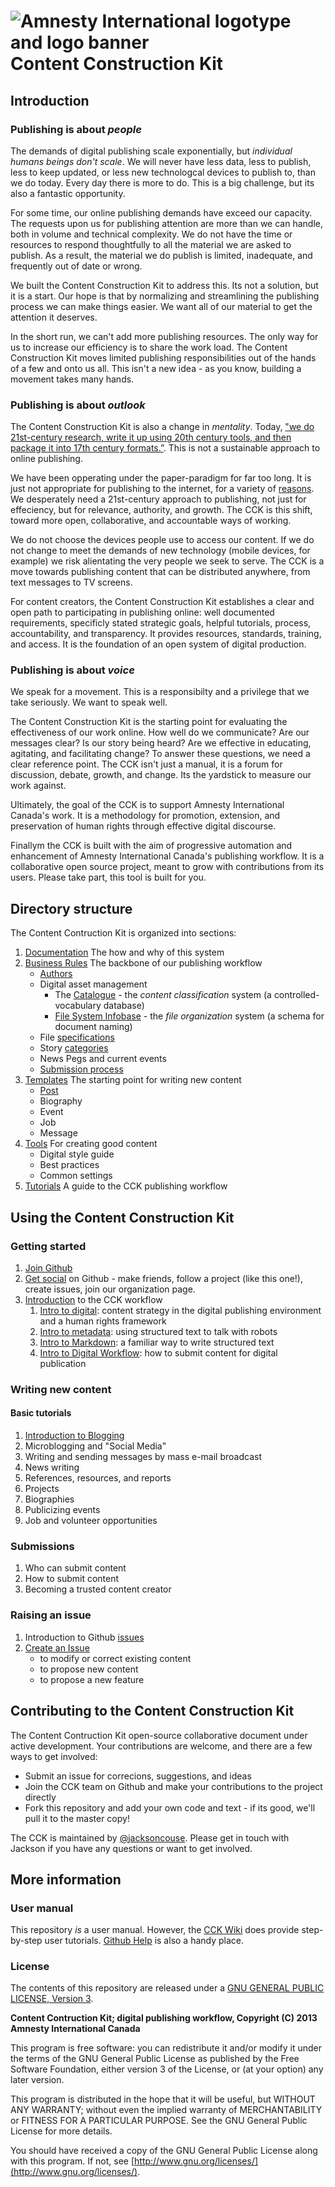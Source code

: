 ![Amnesty International logotype and logo banner](http://amnesty.ca/sites/default/files/ai-lockup-2c-banner.png)
Content Construction Kit
===================================

## Introduction

### Publishing is about _people_

The demands of digital publishing scale exponentially, but _individual humans beings don't scale_. We will never have less data, less to publish, less to keep updated, or less new technologcal devices to publish to, than we do today. Every day there is more to do. This is a big challenge, but its also a fantastic opportunity.

For some time, our online publishing demands have exceed our capacity. The requests upon us for publishing attention are more than we can handle, both in volume and technical complexity. We do not have the time or resources to respond thoughtfully to all the material we are asked to publish. As a result, the material we do publish is limited, inadequate, and frequently out of date or wrong. 

We built the Content Construction Kit to address this. Its not a solution, but it is a start. Our hope is that by normalizing and streamlining the publishing process we can make things easier. We want all of our material to get the attention it deserves.

In the short run, we can't add more publishing resources. The only way for us to increase our efficiency is to share the work load. The Content Construction Kit moves limited publishing responsibilities out of the hands of a few and onto us all. This isn't a new idea - as you know, building a movement takes many hands. 

### Publishing is about _outlook_

The Content Construction Kit is also a change in _mentality_. Today, ["we do 21st-century research, write it up using 20th century tools, and then package it into 17th century formats.”](http://facilitatingchange.org/2012/11/failfaire-dc-publishing/). This is not a sustainable approach to online publishing.

We have been opperating under the paper-paradigm for far too long. It is just not appropriate for publishing to the internet, for a variety of [reasons](/docs/). We desperately need a 21st-century approach to publishing, not just for effeciency, but for relevance, authority, and growth. The CCK is this shift, toward more open, collaborative, and accountable ways of working. 

We do not choose the devices people use to access our content. If we do not change to meet the demands of new technology (mobile devices, for example) we risk alientating the very people we seek to serve. The CCK is a move towards publishing content that can be distributed anywhere, from text messages to TV screens. 

For content creators, the Content Construction Kit establishes a clear and open path to participating in publishing online: well documented requirements, specificly stated strategic goals, helpful tutorials, process, accountability, and transparency. It provides resources, standards, training, and access. It is the foundation of an open system of digital production. 

### Publishing is about _voice_

We speak for a movement. This is a responsibilty and a privilege that we take seriously. We want to speak well.

The Content Construction Kit is the starting point for evaluating the effectiveness of our work online. How well do we communicate? Are our messages clear? Is our story being heard? Are we effective in educating, agitating, and facilitating change? To answer these questions, we need a clear reference point. The CCK isn't just a manual, it is a forum for discussion, debate, growth, and change. Its the yardstick to measure our work against. 

Ultimately, the goal of the CCK is to support Amnesty International Canada's work. It is a methodology for promotion, extension, and preservation of human rights through effective digital discourse. 

Finallym the CCK is built with the aim of progressive automation and enhancement of Amnesty International Canada's publishing workflow. It is a collaborative open source project, meant to grow with contributions from its users. Please take part, this tool is built for you.

## Directory structure

The Content Contruction Kit is organized into sections:

1. [Documentation](/docs)
	The how and why of this system
1. [Business Rules](/rules)
	The backbone of our publishing workflow
	- [Authors](/rules/authors.md)
	- Digital asset management
		- The [Catalogue](/rules/catalogue.md) - the _content classification_ system (a controlled-vocabulary database)
		- [File System Infobase](/rules/file-names.md) - the _file organization_ system (a schema for document naming)
	- File [specifications](/rules/formats)
	- Story [categories](/rules/categories.md)
	- News Pegs and current events
	- [Submission process](/rules/submission-process.md)
1. [Templates](/templates)
	The starting point for writing new content
	- [Post](/templates/post.md)
	- Biography 
	- Event
	- Job
	- Message
1. [Tools](/tools)
	For creating good content
	- Digital style guide
	- Best practices
	- Common settings
1. [Tutorials](/wiki)
	A guide to the CCK publishing workflow 

## Using the Content Construction Kit

### Getting started

1. [Join Github](https://github.com/) 
1. [Get social](https://help.github.com/articles/be-social) on Github - make friends, follow a project (like this one!), create issues, join our organization page.
1. [Introduction](/wiki#getting-started) to the CCK workflow
	1. [Intro to digital](https://github.com/AmnestyInternational/ContentKit/wiki/Introduction-to-Digital-Publishing): content strategy in the digital publishing environment and a human rights framework
	1. [Intro to metadata](https://github.com/AmnestyInternational/ContentKit/wiki/Introduction-to-Metadata): using structured text to talk with robots
	1. [Intro to Markdown](https://github.com/AmnestyInternational/ContentKit/wiki/Introduction-to-Markdown): a familiar way to write structured text
	1. [Intro to Digital Workflow](https://github.com/AmnestyInternational/ContentKit/wiki/How-to-Submit-New-Content): how to submit content for digital publication

### Writing new content

#### Basic tutorials

1. [Introduction to Blogging](/wiki/blogging-for-human-rights)
1. Microblogging and "Social Media"
1. Writing and sending messages by mass e-mail broadcast
1. News writing
1. References, resources, and reports
1. Projects
1. Biographies
1. Publicizing events
1. Job and volunteer opportunities

### Submissions

1. Who can submit content
1. How to submit content
1. Becoming a trusted content creator

### Raising an issue

1. Introduction to Github [issues](https://github.com/blog/831-issues-2-0-the-next-generation)
1. [Create an Issue](/issues?state=open) 
	- to modify or correct existing content
	- to propose new content
	- to propose a new feature

## Contributing to the Content Construction Kit

The Content Contruction Kit open-source collaborative document under active development. Your contributions are welcome, and there are a few ways to get involved:

- Submit an issue for correcions, suggestions, and ideas 
- Join the CCK team on Github and make your contributions to the project directly 
- Fork this repository and add your own code and text - if its good, we'll pull it to the master copy!

The CCK is maintained by [@jacksoncouse](https://github.com/jacksoncouse). Please get in touch with Jackson if you have any questions or want to get involved.

## More information

### User manual

This repository _is_ a user manual. However, the [CCK Wiki](https://github.com/AmnestyInternational/ContentKit/wiki) does provide step-by-step user tutorials. [Github Help](https://help.github.com/) is also a handy place.

### License

The contents of this repository are released under a [GNU GENERAL PUBLIC LICENSE, Version 3](/LICENSE.txt). 

**Content Contruction Kit; digital publishing workflow, Copyright (C) 2013 Amnesty International Canada**

This program is free software: you can redistribute it and/or modify it under the terms of the GNU General Public License as published by the Free Software Foundation, either version 3 of the License, or (at your option) any later version.

This program is distributed in the hope that it will be useful, but WITHOUT ANY WARRANTY; without even the implied warranty of MERCHANTABILITY or FITNESS FOR A PARTICULAR PURPOSE.  See the GNU General Public License for more details.

You should have received a copy of the GNU General Public License along with this program.  If not, see [http://www.gnu.org/licenses/](http://www.gnu.org/licenses/).
